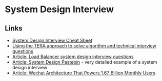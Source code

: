 # System Design Interview

## Links

* [System Design Interview Cheat Sheet](https://vahid.blog/post/2022-05-05-system-design-interview-cheat-sheet/)
* [Using the TERA approach to solve algorithm and technical interview questions](https://vahid.blog/post/2020-10-05-using-the-tera-approach-to-solve-algorithm-and-technical-interview-questions/)
* [Article: Load Balancer system design interview questions](https://www.geeksforgeeks.org/load-balancer-system-design-interview-question/?ref=rp)
* [Article: System Design Pastebin](https://systemdesign.one/system-design-pastebin/#how-does-pastebin-work) - very
  detailed example of a system design interview
* [Article: Wechat Architecture That Powers 1.67 Billion Monthly Users](https://newsletter.systemdesign.one/p/chat-application-architecture)

